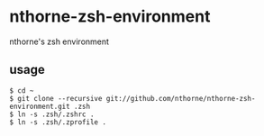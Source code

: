 nthorne-zsh-environment
=======================

nthorne's zsh environment

usage
-----
    $ cd ~
    $ git clone --recursive git://github.com/nthorne/nthorne-zsh-environment.git .zsh
    $ ln -s .zsh/.zshrc .
    $ ln -s .zsh/.zprofile .
